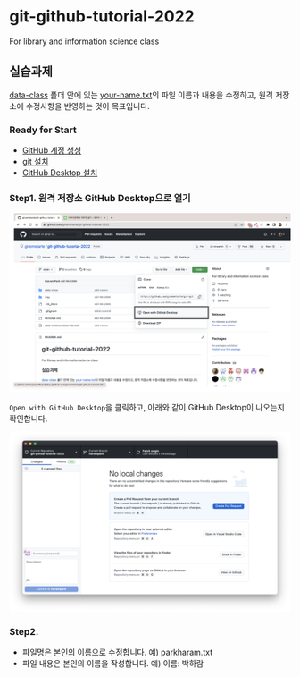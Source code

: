 # git-github-tutorial-2022

For library and information science class

## 실습과제

[data-class](/data-class/) 폴더 안에 있는 [your-name.txt](/data-class/your-name.txt)의 파일 이름과 내용을 수정하고, 원격 저장소에 수정사항을 반영하는 것이 목표입니다.

### Ready for Start

- [GitHub 계정 생성](http://github.com)
- [git 설치](https://git-scm.com/download/)
- [GitHub Desktop 설치](http://desktop.github.com)

### Step1. 원격 저장소 GitHub Desktop으로 열기

![image](/img/img1.png)

`Open with GitHub Desktop`을 클릭하고, 아래와 같이 GitHub Desktop이 나오는지 확인합니다.

![image](/img/github-desktop-img.png)

### Step2.

- 파일명은 본인의 이름으로 수정합니다. 예) parkharam.txt
- 파일 내용은 본인의 이름을 작성합니다. 예) 이름: 박하람
